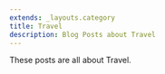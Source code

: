 ```yaml
---
extends: _layouts.category
title: Travel
description: Blog Posts about Travel
---
```


These posts are all about Travel.